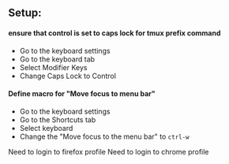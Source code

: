 ## Setup:

#### ensure that control is set to caps lock for tmux prefix command
- Go to the keyboard settings
- Go to the keyboard tab
- Select Modifier Keys
- Change Caps Lock to Control

#### Define macro for "Move focus to menu bar"
- Go to the keyboard settings
- Go to the Shortcuts tab
- Select keyboard
- Change the "Move focus to the menu bar" to `ctrl-w`

Need to login to firefox profile
Need to login to chrome profile

